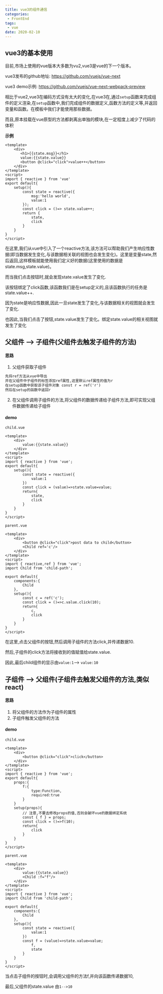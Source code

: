 ```yaml
---
title: vue3的组件通信
categories:
 - FrontEnd
tags:
 - vue
date: 2020-02-10
---
```


## vue3的基本使用
目前,市场上使用的vue版本大多数为vu2,vue3是vue的下一个版本。

vue3发布的github地址: https://github.com/vuejs/vue-next

vue3 demo示例: https://github.com/vuejs/vue-next-webpack-preview

相比于vue2,vue3在编码方式没有太大的变化,在vue3在,通过`setup`函数来完成组件的定义渲染,在`setup`函数中,我们完成组件的数据定义,函数方法的定义等,并返回变量和函数。在模板中我们才能使用那些数据。

而且,原本挂载在vue原型的方法都剥离出单独的模块,在一定程度上减少了代码的体积

<b>示例</b>
```vue
<template>
    <div>
       <h1>{{state.msg}}</h1> 
       value:{{state.value}} 
       <button @click="click">value++</button>   
    </div>
</template>
<script>
import { reactive } from 'vue'
export default{
    setup(){      
        const state = reactive({
            msg:'hello world',
            value:1
        });
        const click = ()=> state.value++;
        return {
            state,
            click
        }
    }
}
</script>
```

在这里,我们从vue中引入了一个reactive方法,该方法可以帮助我们产生响应性数据(即当数据发生变化,与该数据相关联的视图也会发生变化)。这里是变量state,然后返回,这样模板就能使用我们定义好的数据(这里使用的数据是state.msg,state.value)。

而当我们点击按钮时,就会发现state.value发生了变化.

该按钮绑定了click函数,该函数我们是在setup定义的,且该函数执行的任务是state.value++.

因为state是响应性数据,因此一旦state发生了变化,与该数据相关的视图就会发生了变化.

也因此,当我们点击了按钮,state.value发生了变化。绑定state.value的相关视图就发生了变化

## 父组件 --> 子组件(父组件去触发子组件的方法)
#### 思路
1. 父组件获取子组件
```txt
先将ref方法从vue中导出
并在父组件中子组件的标签添加ref属性,这里默认ref属性的值为r
在setup函数中获取该子组件对象 const r = ref('r')
然后在setup的函数中返回r
```
2. 在父组件调用子组件的方法,将父组件的数据传递给子组件方法,即可实现父组件数据传递给子组件
#### demo
`child.vue`
```vue
<template>
    <div>
        value:{{state.value}}
    </div>
</template>
<script>
import { reactive } from 'vue';
export default{
    setup(){
        const state = reactive({
            value:1
        })
        const click = (value)=>state.value=value;
        return{
            state,
            click
        }
    }
}
</script>
```

`parent.vue`
```vue
<template>
    <div>
        <button @click="click">post data to child</button>
        <Child ref='c'/>
    </div>
</template>
<script>
import { reactive,ref } from 'vue';
import Child from 'child-path';

export default{
    components:{
        Child
    },
    setup(){
        const c = ref('c');
        const click = ()=>c.value.click(10);
        return{
            c,
            click
        }
    }
}
</script>
```
在这里,点击父组件的按钮,然后调用子组件的方法click,并传递数据10.

然后,子组件的click方法将接收到的值赋值给state.value.

因此,最后child组件的显示由`value:1`--> `value:10`


## 子组件 --> 父组件(子组件去触发父组件的方法,类似react)
#### 思路 
1. 将父组件的方法作为子组件的属性
2. 子组件触发父组件的方法
#### demo
`child.vue`
```vue
<template>
    <div>
        <button @click="click">click</button>
    </div>
</template>
<script>
import { reactive } from 'vue';
export default{
    props:{
        f:{
            type:Function,
            required:true
        }
    }
    setup(props){
        // 注意,不要去修改props的值,否则会破环vue的数据绑定系统
        const { f } = props;
        const click = ()=>f(10);
        return{
            click
        }
    }
}
</script>
```

`parent.vue`
```vue
<template>
    <div>
        value:{{state.value}}
        <Child :f="f"/>
    </div>
</template>
<script>
import { reactive } from 'vue';
import Child from 'child-path';

export default{
    components:{
        Child
    },
    setup(){
        const state = reactive({
            value:1
        })
        const f = (value)=>state.value=value;
            f,
            state
        }
    }
}
</script>
```

当点击子组件的按钮时,会调用父组件的方法f,并向该函数传递数据10,

最后,父组件的state.value 由`1-->10`